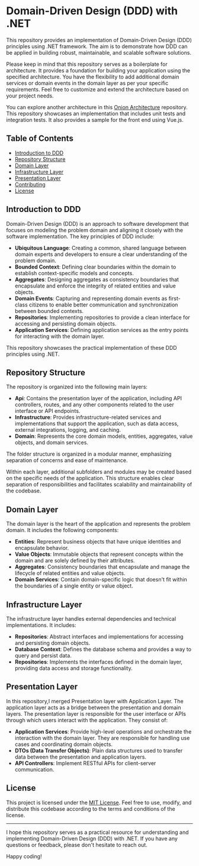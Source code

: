 # Domain-Driven Design (DDD) with .NET

This repository provides an implementation of Domain-Driven Design (DDD) principles using .NET framework. The aim is to demonstrate how DDD can be applied in building robust, maintainable, and scalable software solutions.

Please keep in mind that this repository serves as a boilerplate for architecture. It provides a foundation for building your application using the specified architecture. You have the flexibility to add additional domain services or domain events in the domain layer as per your specific requirements. Feel free to customize and extend the architecture based on your project needs.

You can explore another architecture in this [Onion Architecture](https://github.com/amirhosseinsaloot/dotnet-vue/tree/clean-max3aggregates) repository. This repository showcases an implementation that includes unit tests and integration tests. It also provides a sample for the front end using Vue.js.

## Table of Contents

- [Introduction to DDD](#introduction-to-ddd)
- [Repository Structure](#repository-structure)
- [Domain Layer](#domain-layer)
- [Infrastructure Layer](#infrastructure-layer)
- [Presentation Layer](#presentation-layer)
- [Contributing](#contributing)
- [License](#license)

## Introduction to DDD

Domain-Driven Design (DDD) is an approach to software development that focuses on modeling the problem domain and aligning it closely with the software implementation. The key principles of DDD include:

- **Ubiquitous Language**: Creating a common, shared language between domain experts and developers to ensure a clear understanding of the problem domain.
- **Bounded Context**: Defining clear boundaries within the domain to establish context-specific models and concepts.
- **Aggregates**: Designing aggregates as consistency boundaries that encapsulate and enforce the integrity of related entities and value objects.
- **Domain Events**: Capturing and representing domain events as first-class citizens to enable better communication and synchronization between bounded contexts.
- **Repositories**: Implementing repositories to provide a clean interface for accessing and persisting domain objects.
- **Application Services**: Defining application services as the entry points for interacting with the domain layer.

This repository showcases the practical implementation of these DDD principles using .NET.

## Repository Structure

The repository is organized into the following main layers:

- **Api**: Contains the presentation layer of the application, including API controllers, routes, and any other components related to the user interface or API endpoints.
- **Infrastructure**: Provides infrastructure-related services and implementations that support the application, such as data access, external integrations, logging, and caching.
- **Domain**: Represents the core domain models, entities, aggregates, value objects, and domain services.

The folder structure is organized in a modular manner, emphasizing separation of concerns and ease of maintenance.

Within each layer, additional subfolders and modules may be created based on the specific needs of the application. This structure enables clear separation of responsibilities and facilitates scalability and maintainability of the codebase.

## Domain Layer

The domain layer is the heart of the application and represents the problem domain. It includes the following components:

- **Entities**: Represent business objects that have unique identities and encapsulate behavior.
- **Value Objects**: Immutable objects that represent concepts within the domain and are solely defined by their attributes.
- **Aggregates**: Consistency boundaries that encapsulate and manage the lifecycle of related entities and value objects.
- **Domain Services**: Contain domain-specific logic that doesn't fit within the boundaries of a single entity or value object.

## Infrastructure Layer

The infrastructure layer handles external dependencies and technical implementations. It includes:

- **Repositories**: Abstract interfaces and implementations for accessing and persisting domain objects.
- **Database Context**: Defines the database schema and provides a way to query and persist data.
- **Repositories**: Implements the interfaces defined in the domain layer, providing data access and storage functionality.


## Presentation Layer
In this repository,I merged Presentation layer with Application Layer.
The application layer acts as a bridge between the presentation and domain layers. 
The presentation layer is responsible for the user interface or APIs through which users interact with the application.
They consist of:

- **Application Services**: Provide high-level operations and orchestrate the interaction with the domain layer. They are responsible for handling use cases and coordinating domain objects.
- **DTOs (Data Transfer Objects)**: Plain data structures used to transfer data between the presentation and application layers.
- **API Controllers**: Implement RESTful APIs for client-server communication.


## License

This project is licensed under the [MIT License](LICENSE). Feel free to use, modify, and distribute this codebase according to the terms and conditions of the license.

---

I hope this repository serves as a practical resource for understanding and implementing Domain-Driven Design (DDD) with .NET. If you have any questions or feedback, please don't hesitate to reach out. 

Happy coding!
